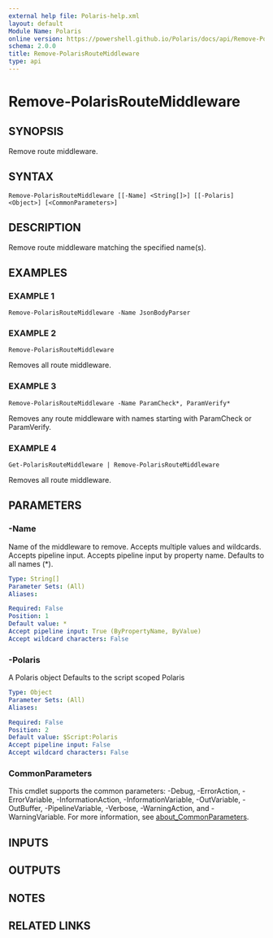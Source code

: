 ```yaml
---
external help file: Polaris-help.xml
layout: default
Module Name: Polaris
online version: https://powershell.github.io/Polaris/docs/api/Remove-PolarisRouteMiddleware.html
schema: 2.0.0
title: Remove-PolarisRouteMiddleware
type: api
---
```


# Remove-PolarisRouteMiddleware

## SYNOPSIS
Remove route middleware.

## SYNTAX

```
Remove-PolarisRouteMiddleware [[-Name] <String[]>] [[-Polaris] <Object>] [<CommonParameters>]
```

## DESCRIPTION
Remove route middleware matching the specified name(s).

## EXAMPLES

### EXAMPLE 1
```
Remove-PolarisRouteMiddleware -Name JsonBodyParser
```

### EXAMPLE 2
```
Remove-PolarisRouteMiddleware
```

Removes all route middleware.

### EXAMPLE 3
```
Remove-PolarisRouteMiddleware -Name ParamCheck*, ParamVerify*
```

Removes any route middleware with names starting with ParamCheck or ParamVerify.

### EXAMPLE 4
```
Get-PolarisRouteMiddleware | Remove-PolarisRouteMiddleware
```

Removes all route middleware.

## PARAMETERS

### -Name
Name of the middleware to remove.
Accepts multiple values and wildcards.
Accepts pipeline input.
Accepts pipeline input by property name.
Defaults to all names (*).

```yaml
Type: String[]
Parameter Sets: (All)
Aliases:

Required: False
Position: 1
Default value: *
Accept pipeline input: True (ByPropertyName, ByValue)
Accept wildcard characters: False
```

### -Polaris
A Polaris object
Defaults to the script scoped Polaris

```yaml
Type: Object
Parameter Sets: (All)
Aliases:

Required: False
Position: 2
Default value: $Script:Polaris
Accept pipeline input: False
Accept wildcard characters: False
```

### CommonParameters
This cmdlet supports the common parameters: -Debug, -ErrorAction, -ErrorVariable, -InformationAction, -InformationVariable, -OutVariable, -OutBuffer, -PipelineVariable, -Verbose, -WarningAction, and -WarningVariable. For more information, see [about_CommonParameters](http://go.microsoft.com/fwlink/?LinkID=113216).

## INPUTS

## OUTPUTS

## NOTES

## RELATED LINKS
